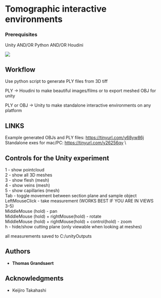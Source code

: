 # Tomographic interactive environments

### Prerequisites

Unity AND/OR Python AND/OR Houdini

![](https://imgur.com/7Jj4Hhh.png)

## Workflow

Use python script to generate PLY files from 3D tiff

PLY -> Houdini to make beautiful images/films or to export meshed OBJ for unity

PLY or OBJ -> Unity to make standalone interactive environments on any platform



## LINKS
Example generated OBJs and PLY files: https://tinyurl.com/y68yw86j \
Standalone exes for mac/PC: https://tinyurl.com/y26256qy \

## Controls for the Unity experiment

1 - show pointcloud \
2 - show all 3D meshes \
3 - show flesh (mesh)\
4 - show veins (mesh)\
5 - show capillaries (mesh)\
Tab - toggle movement between section plane and sample object\
LeftMouseClick - take measurement (WORKS BEST IF YOU ARE IN VIEWS 3-5)\
MiddleMouse (hold) - pan\
MiddleMouse (hold) + rightMouse(hold) - rotate\
MiddleMouse (hold) + rightMouse(hold) + control(hold) - zoom\
h - hide/show cutting plane (only viewable when looking at meshes) 

all measurements saved to C:/unityOutputs



## Authors

* **Thomas Grandsaert**

## Acknowledgments

* Keijiro Takahashi
